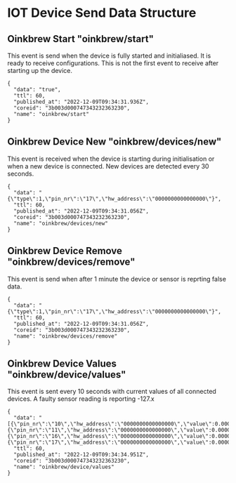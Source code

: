 # IOT Device Send Data Structure

## Oinkbrew Start "oinkbrew/start"

This event is send when the device is fully started and initialiased. It is ready to receive configurations. This is not the first event to receive after starting up the device.

```
{
  "data": "true",
  "ttl": 60,
  "published_at": "2022-12-09T09:34:31.936Z",
  "coreid": "3b003d000747343232363230",
  "name": "oinkbrew/start"
}
```

## Oinkbrew Device New "oinkbrew/devices/new"

This event is received when the device is starting during initialisation or when a new device is connected. New devices are detected every 30 seconds.

```
{
  "data": "{\"type\":1,\"pin_nr\":\"17\",\"hw_address\":\"0000000000000000\"}",
  "ttl": 60,
  "published_at": "2022-12-09T09:34:31.056Z",
  "coreid": "3b003d000747343232363230",
  "name": "oinkbrew/devices/new"
}
```

## Oinkbrew Device Remove "oinkbrew/devices/remove"

This event is send when after 1 minute the device or sensor is reprting false data.

```
{
  "data": "{\"type\":1,\"pin_nr\":\"17\",\"hw_address\":\"0000000000000000\"}",
  "ttl": 60,
  "published_at": "2022-12-09T09:34:31.056Z",
  "coreid": "3b003d000747343232363230",
  "name": "oinkbrew/devices/remove"
}
```

## Oinkbrew Device Values "oinkbrew/device/values"

This event is sent every 10 seconds with current values of all connected devices. A faulty sensor reading is reporting -127.x

```
{
  "data": "[{\"pin_nr\":\"10\",\"hw_address\":\"0000000000000000\",\"value\":0.000000},{\"pin_nr\":\"11\",\"hw_address\":\"0000000000000000\",\"value\":0.000000},{\"pin_nr\":\"16\",\"hw_address\":\"0000000000000000\",\"value\":0.000000},{\"pin_nr\":\"17\",\"hw_address\":\"0000000000000000\",\"value\":0.000000}]",
  "ttl": 60,
  "published_at": "2022-12-09T09:34:34.951Z",
  "coreid": "3b003d000747343232363230",
  "name": "oinkbrew/device/values"
}
```
